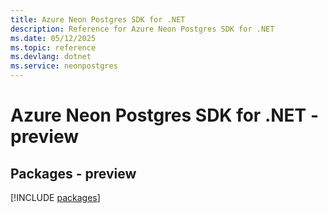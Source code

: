 ```yaml
---
title: Azure Neon Postgres SDK for .NET
description: Reference for Azure Neon Postgres SDK for .NET
ms.date: 05/12/2025
ms.topic: reference
ms.devlang: dotnet
ms.service: neonpostgres
---
```

# Azure Neon Postgres SDK for .NET - preview
## Packages - preview
[!INCLUDE [packages](neon-postgres-index.md)]